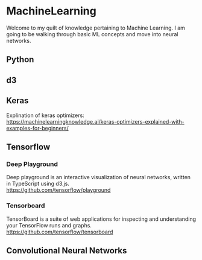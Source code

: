 # MachineLearning
Welcome to my quilt of knowledge pertaining to Machine Learning. I am going to be walking through basic ML concepts and move into neural networks.

## Python

## d3

## Keras
Explination of keras optimizers: \
https://machinelearningknowledge.ai/keras-optimizers-explained-with-examples-for-beginners/

## Tensorflow

### Deep Playground
Deep playground is an interactive visualization of neural networks, written in TypeScript using d3.js. \
https://github.com/tensorflow/playground

### Tensorboard
TensorBoard is a suite of web applications for inspecting and understanding your TensorFlow runs and graphs. \
https://github.com/tensorflow/tensorboard

## Convolutional Neural Networks